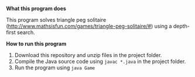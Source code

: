**What this program does**

This program solves triangle peg solitaire (http://www.mathsisfun.com/games/triangle-peg-solitaire/#) using a depth-first search.

**How to run this program**
1. Download this repository and unzip files in the project folder.
2. Compile the Java source code using `javac *.java` in the project folder.
3. Run the program using `java Game`

